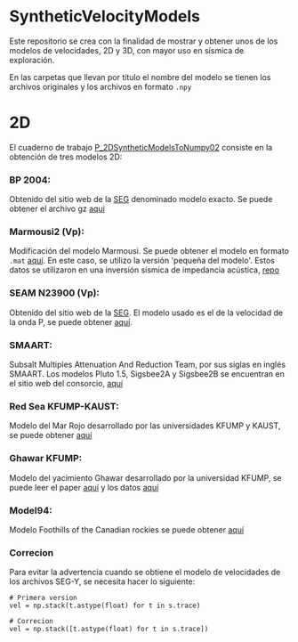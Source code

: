 # SyntheticVelocityModels
Este repositorio se crea con la finalidad de mostrar y obtener unos de los modelos de velocidades, 2D y 3D, con mayor uso en sísmica de exploración. 

En las carpetas que llevan por título el nombre del modelo se tienen los archivos originales y los archivos en formato `.npy`

# 2D
El cuaderno de trabajo [P_2DSyntheticModelsToNumpy02](https://github.com/jddorellanao/SyntheticVelocityModels/blob/main/P_2DSyntheticModelsToNumpy02.ipynb) consiste en la obtención de tres modelos 2D:
### BP 2004:
Obtenido del sitio web de la [SEG](https://wiki.seg.org/wiki/2004_BP_velocity_estimation_benchmark_model) denominado modelo exacto. Se puede obtener el archivo gz [aqui](http://s3.amazonaws.com/open.source.geoscience/open_data/bpvelanal2004/vel_z6.25m_x12.5m_exact.segy.gz)
### Marmousi2 (Vp):
Modificación del modelo Marmousi. Se puede obtener el modelo en formato `.mat` [aquí](https://drive.google.com/drive/folders/19Sur5hdEB9TpZvmIgBpUqkF_QzGiU96i?usp=sharing). En este caso, se utilizo la versión 'pequeña del modelo'. Estos datos se utilizaron en una inversión sísmica de impedancia acústica, [repo](https://github.com/rafalunelli/SeismicInversion_WGAN-GP)
### SEAM N23900 (Vp):
Obtenido del sitio web de la [SEG](https://wiki.seg.org/wiki/Elastic_2DEW_Classic). El modelo usado es el de la velocidad de la onda P, se puede obtener [aquí](https://drive.google.com/file/d/0B2YKn_VsUkhNalJOWk9naV9MZXc/view?resourcekey=0-4VOHs6uRo0juNxLJThy9Cw).
### SMAART:
Subsalt Multiples Attenuation And Reduction Team, por sus siglas en inglés SMAART. Los modelos Pluto 1.5, Sigsbee2A y Sigsbee2B se encuentran en el sitio web del consorcio, [aquí](http://www.delphi.tudelft.nl/SMAART/)
### Red Sea KFUMP-KAUST:
Modelo del Mar Rojo desarrollado por las universidades KFUMP y KAUST, se puede obtener [aquí](https://wiki.seg.org/wiki/KFUPM-KAUST_Red_Sea_model)
### Ghawar KFUMP:
Modelo del yacimiento Ghawar desarrollado por la universidad KFUMP, se puede leer el paper [aquí](https://link.springer.com/article/10.1007/s12517-019-4390-4) y los datos [aquí](https://www.dropbox.com/sh/cmkg4fnxx2jpxcv/AAB5s0d6rd-wjCPZA3IbmsP-a?dl=0)
### Model94:
Modelo Foothills of the Canadian rockies se puede obtener [aquí]([http://www.delphi.tudelft.nl/SMAART/](https://reproducibility.org/data/bppublic/PUBLIC_2D_DATASETS/Model94/))

### Correcion
Para evitar la advertencia cuando se obtiene el modelo de velocidades de los archivos SEG-Y, se necesita hacer lo siguiente:

```
# Primera version
vel = np.stack(t.astype(float) for t in s.trace)

# Correcion
vel = np.stack([t.astype(float) for t in s.trace])
```
